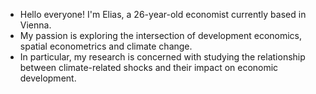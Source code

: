 - Hello everyone! I'm Elias, a 26-year-old economist currently based in Vienna. 
- My passion is exploring the intersection of development economics, spatial econometrics and climate change.
- In particular, my research is concerned with studying the relationship between climate-related shocks and their impact on economic development.


<!---
efarnleitner/efarnleitner is a ✨ special ✨ repository because its `README.md` (this file) appears on your GitHub profile.
You can click the Preview link to take a look at your changes.
--->
